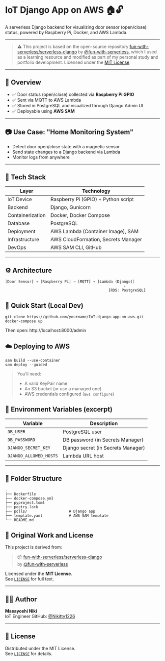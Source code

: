 # IoT Django App on AWS 🏠🔓

A serverless Django backend for visualizing door sensor (open/close) status, powered by Raspberry Pi, Docker, and AWS Lambda.  

---

> ⚠️ This project is based on the open-source repository [fun-with-serverless/serverless-django](https://github.com/fun-with-serverless/serverless-django) by [@fun-with-serverless](https://github.com/fun-with-serverless), which I used as a learning resource and modified as part of my personal study and portfolio development.
> Licensed under the [MIT License](LICENSE).

---

## 📌 Overview

- ✅ Door status (open/close) collected via **Raspberry Pi GPIO**
- ✅ Sent via MQTT to AWS Lambda
- ✅ Stored in PostgreSQL and visualized through Django Admin UI
- ✅ Deployable using **AWS SAM**

---

## 📷 Use Case: "Home Monitoring System"

- Detect door open/close state with a magnetic sensor
- Send state changes to a Django backend via Lambda
- Monitor logs from anywhere
---

## 🧰 Tech Stack

| Layer             | Technology                              |
|------------------|------------------------------------------|
| IoT Device       | Raspberry Pi (GPIO) + Python script      |
| Backend          | Django, Gunicorn                         |
| Containerization | Docker, Docker Compose                   |
| Database         | PostgreSQL                               |
| Deployment       | AWS Lambda (Container Image), SAM        |
| Infrastructure   | AWS CloudFormation, Secrets Manager      |
| DevOps           | AWS SAM CLI, GitHub                      |

---

## ⚙️ Architecture

```text
[Door Sensor] → [Raspberry Pi] → [MQTT] → [Lambda (Django)]
                                                      ↓
                                               [RDS: PostgreSQL]

```

## 🚀 Quick Start (Local Dev)
```
git clone https://github.com/yourname/IoT-django-app-on-aws.git
docker-compose up
```
Then open:
http://localhost:8000/admin

## ☁️ Deploying to AWS
```
sam build --use-container
sam deploy --guided
```
> You'll need:  
> - A valid KeyPair name  
> - An S3 bucket (or use a managed one)  
> - AWS credentials configured (`aws configure`)  

## 🔐 Environment Variables (excerpt)

| Variable               | Description                        |
|------------------------|------------------------------------|
| `DB_USER`              | PostgreSQL user                    |
| `DB_PASSWORD`          | DB password (in Secrets Manager)   |
| `DJANGO_SECRET_KEY`    | Django secret (in Secrets Manager) |
| `DJANGO_ALLOWED_HOSTS` | Lambda URL host                    |

---

## 📂 Folder Structure

```text
.
├── Dockerfile
├── docker-compose.yml
├── pyproject.toml
├── poetry.lock
├── polls/                   # Django app
├── template.yaml            # AWS SAM template
└── README.md
```

## 📝 Original Work and License

This project is derived from:

> 📦 [fun-with-serverless/serverless-django](https://github.com/fun-with-serverless/serverless-django)  
> by [@fun-with-serverless](https://github.com/fun-with-serverless)

Licensed under the **MIT License**.  
See [`LICENSE`](LICENSE) for full text.

---

## 🙋‍♂️ Author

**Masayoshi Niki**  
IoT Engineer
GitHub: [@Nikitty1226](https://github.com/Nikitty1226)

---

## 📄 License

Distributed under the MIT License.  
See [`LICENSE`](LICENSE) for details.